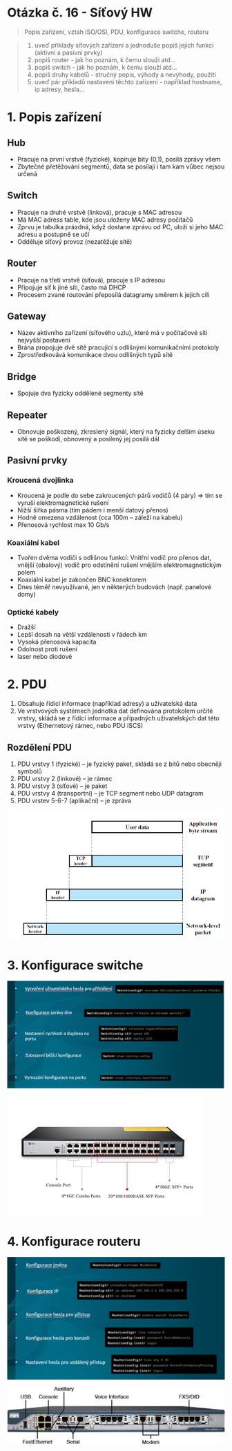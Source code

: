 # Otázka č. 16 - Síťový HW


>   Popis zařízení, vztah ISO/OSI, PDU, konfigurace switche, routeru

>1) uveď příklady síťových zařízení a jednoduše popiš jejich funkci (aktivní a pasivní prvky)
>2) popiš router - jak ho poznám, k čemu slouží atd…
>3) popiš switch - jak ho poznám, k čemu slouží atd…
>4) popiš druhy kabelů - stručný popis, výhody a nevýhody, použití
>5) uveď pár příkladů nastavení těchto zařízení - například hostname, ip adresy, hesla…


# 1. Popis zařízení

## Hub

- Pracuje na první vrstvě (fyzické), kopíruje bity (0,1), posílá zprávy všem
- Zbytečné přetěžování segmentů, data se posílají i tam kam vůbec nejsou určená

## Switch 

- Pracuje na druhé vrstvě (linková), pracuje s MAC adresou
- Má MAC adress table, kde jsou uloženy MAC adresy počítačů
- Zprvu je tabulka prázdná, když dostane zprávu od PC, uloží si jeho MAC adresu a postupně se učí
- Odděluje síťový provoz (nezatěžuje sítě)

## Router

- Pracuje na třetí vrstvě (síťová), pracuje s IP adresou
- Připojuje síť k jiné síti, často má DHCP
- Procesem zvané routování přeposílá datagramy směrem k jejich cíli

## Gateway
- Název aktivního zařízení (síťového uzlu), které má v počítačové síti nejvyšší postavení
- Brána propojuje dvě sítě pracující s odlišnými komunikačními protokoly
- Zprostředkovává komunikace dvou odlišných typů sítě

## Bridge 
- Spojuje dva fyzicky oddělené segmenty sítě

## Repeater
- Obnovuje poškozený, zkreslený signál, který na fyzicky delším úseku sítě se poškodí, obnovený a posílený jej posílá dál

## Pasivní prvky

### Kroucená dvojlinka

- Kroucená je podle do sebe zakroucených párů vodičů (4 páry) => tím se vyruší elektromagnetické rušení
- Nižší šířka pásma (tím pádem i menší datový přenos)
- Hodně omezena vzdálenost (cca 100m – záleží na kabelu)
- Přenosová rychlost max 10 Gb/s

### Koaxiální kabel

- Tvořen dvěma vodiči s odlišnou funkcí: Vnitřní vodič pro přenos dat, vnější (obalový) vodič pro odstínění rušení vnějším elektromagnetickým polem
- Koaxiální kabel je zakončen BNC konektorem
- Dnes téměř nevyužívané, jen v některých budovách (např. panelové domy)

### Optické kabely

- Dražší
- Lepší dosah na větší vzdálenosti v řádech km
- Vysoká přenosová kapacita
- Odolnost proti rušení
- laser nebo diodové

# 2. PDU

1. Obsahuje řídící informace (například adresy) a uživatelská data
2. Ve vrstvových systémech jednotka dat definována protokolem určité vrstvy, skládá se z řídící informace a případných uživatelských dat této vrstvy (Ethernetový rámec, nebo PDU iSCS)


## Rozdělení PDU
1.	PDU vrstvy 1 (fyzické) – je fyzický paket, skládá se z bitů nebo obecněji symbolů 
2.	PDU vrstvy 2 (linkové) –  je rámec
3.	PDU vrstvy 3 (síťové) – je paket
4.	PDU vrstvy 4 (transportní) – je TCP segment nebo UDP datagram
5.	PDU vrstev 5-6-7 (aplikační) – je zpráva

![PDU](img/16/PDU.png)

# 3. Konfigurace switche

![Config switche](img/16/config_switch.png)

![Switch](img/16/switch.jpg)

# 4. Konfigurace routeru

![Config routeru](img/16/config_router.png)

![Router](img/16/router.jpg)


